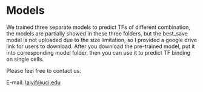 # Models
We trained three separate models to predict TFs of different combination, the models are partially showed in these three folders, but the best_save model is not uploaded due to the size limitation, so I provided a google drive link for users to download. After you download the pre-trained model, put it into corresponding model folder, then you can use it to predict TF binding on single cells.


Please feel free to contact us.

E-mail: laiyif@uci.edu
